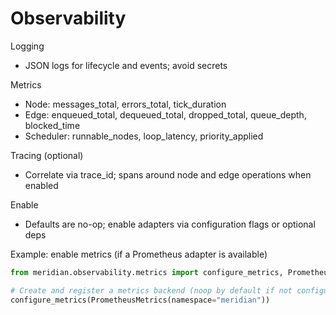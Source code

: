 # Observability

Logging
- JSON logs for lifecycle and events; avoid secrets

Metrics
- Node: messages_total, errors_total, tick_duration
- Edge: enqueued_total, dequeued_total, dropped_total, queue_depth, blocked_time
- Scheduler: runnable_nodes, loop_latency, priority_applied

Tracing (optional)
- Correlate via trace_id; spans around node and edge operations when enabled

Enable
- Defaults are no-op; enable adapters via configuration flags or optional deps

Example: enable metrics (if a Prometheus adapter is available)
```python
from meridian.observability.metrics import configure_metrics, PrometheusMetrics

# Create and register a metrics backend (noop by default if not configured)
configure_metrics(PrometheusMetrics(namespace="meridian"))
```
